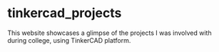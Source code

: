 # tinkercad_projects
This website showcases a glimpse of the projects I was involved with during college, using TinkerCAD platform.
